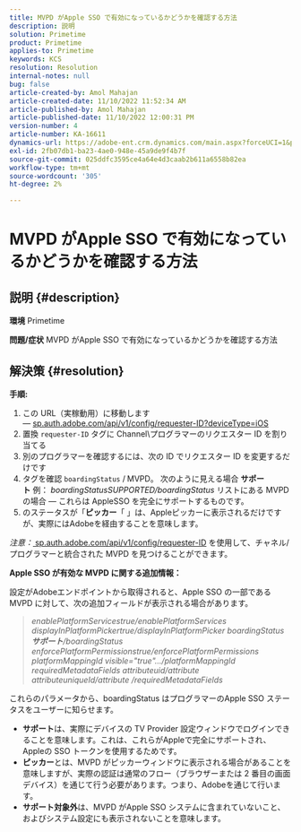 ```yaml
---
title: MVPD がApple SSO で有効になっているかどうかを確認する方法
description: 説明
solution: Primetime
product: Primetime
applies-to: Primetime
keywords: KCS
resolution: Resolution
internal-notes: null
bug: false
article-created-by: Amol Mahajan
article-created-date: 11/10/2022 11:52:34 AM
article-published-by: Amol Mahajan
article-published-date: 11/10/2022 12:00:31 PM
version-number: 4
article-number: KA-16611
dynamics-url: https://adobe-ent.crm.dynamics.com/main.aspx?forceUCI=1&pagetype=entityrecord&etn=knowledgearticle&id=bf3d7b27-ee60-ed11-9561-6045bd006268
exl-id: 2fb07db1-ba23-4ae0-948e-45a9de9f4b7f
source-git-commit: 025ddfc3595ce4a64e4d3caab2b611a6558b82ea
workflow-type: tm+mt
source-wordcount: '305'
ht-degree: 2%

---
```


# MVPD がApple SSO で有効になっているかどうかを確認する方法

## 説明 {#description}

<b>環境</b>
Primetime


<b>問題/症状</b>
MVPD がApple SSO で有効になっているかどうかを確認する方法


## 解決策 {#resolution}

<b>手順:</b>
1. この URL（実稼動用）に移動します — [sp.auth.adobe.com/api/v1/config/requester-ID?deviceType=iOS](http://sp.auth.adobe.com/api/v1/config/ABC?deviceType=iOS)
2. 置換 `requester-ID` タグに Channel\プログラマーのリクエスター ID を割り当てる
3. 別のプログラマーを確認するには、次の ID でリクエスター ID を変更するだけです
4. タグを確認 `boardingStatus` /<b> </b>MVPD。 次のように見える場合 <b>サポート</b> 例： *boardingStatusSUPPORTED/boardingStatus* リストにある MVPD の場合 — これらは AppleSSO を完全にサポートするものです。
5. のステータスが「<b>ピッカー</b>「 」は、Appleピッカーに表示されるだけですが、実際にはAdobeを経由することを意味します。


*注意：*[ sp.auth.adobe.com/api/v1/config/requester-ID](http://sp.auth.adobe.com/api/v1/config/ABC?deviceType=iOS) を使用して、チャネル/プログラマーと統合された MVPD を見つけることができます。

<b>Apple SSO が有効な MVPD に関する追加情報：</b>

設定がAdobeエンドポイントから取得されると、Apple SSO の一部である MVPD に対して、次の追加フィールドが表示される場合があります。


> *enablePlatformServicestrue/enablePlatformServices
> displayInPlatformPickertrue/displayInPlatformPicker
> boardingStatus<b>サポート</b>/boardingStatus
> enforcePlatformPermissionstrue/enforcePlatformPermissions
> platformMappingId visible=&quot;true&quot;.../platformMappingId
> requiredMetadataFields
> attributeuid/attribute
> attributeuniqueId/attribute
> /requiredMetadataFields*


これら&#x200B;のパラメータから、boardingStatus はプログラマ&#x200B;ーのApple SSO ステータスをユーザーに知らせます。

- <b>サポート</b>は、実際にデバイスの TV Provider 設定ウィンドウでログインできる&#x200B;ことを意味します。これは、これらがAppleで完全にサポートされ、Appleの SSO トークンを使用するためです。
- <b>ピッカー</b>と&#x200B;は、MVPD がピッカーウィンドウに表示される場合があることを意味しますが、実際の認証は通常のフロー（ブラウザーまたは 2 番目の画面デバイス）を通じて行う必要があります。つまり、Adobeを通じて行います。
- <b>サポート対象外</b>&#x200B;は、MVPD がApple SSO システムに含まれていないこと、およびシステム設定にも表示されないことを意味します。

